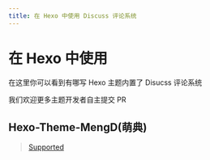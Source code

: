 ```yaml
---
title: 在 Hexo 中使用 Discuss 评论系统
---
```



# 在 Hexo 中使用

在这里你可以看到有哪写 Hexo 主题内置了 Disucss 评论系统

我们欢迎更多主题开发者自主提交 PR

## Hexo-Theme-MengD(萌典)
> [Supported](https://github.com/Lete114/Hexo-Theme-MengD)